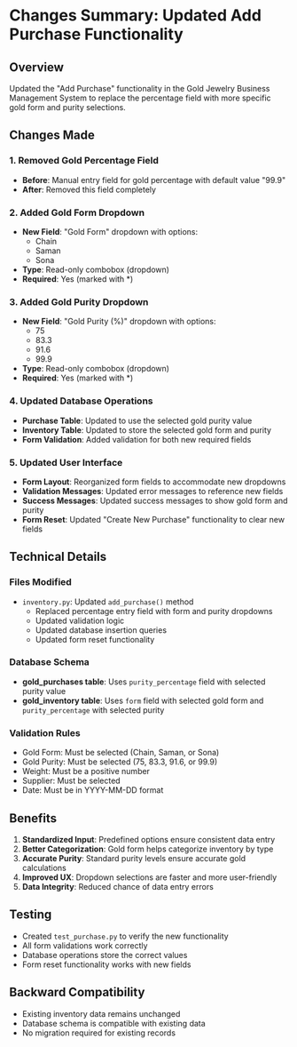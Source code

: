 # Changes Summary: Updated Add Purchase Functionality

## Overview
Updated the "Add Purchase" functionality in the Gold Jewelry Business Management System to replace the percentage field with more specific gold form and purity selections.

## Changes Made

### 1. Removed Gold Percentage Field
- **Before**: Manual entry field for gold percentage with default value "99.9"
- **After**: Removed this field completely

### 2. Added Gold Form Dropdown
- **New Field**: "Gold Form" dropdown with options:
  - Chain
  - Saman  
  - Sona
- **Type**: Read-only combobox (dropdown)
- **Required**: Yes (marked with *)

### 3. Added Gold Purity Dropdown
- **New Field**: "Gold Purity (%)" dropdown with options:
  - 75
  - 83.3
  - 91.6
  - 99.9
- **Type**: Read-only combobox (dropdown)
- **Required**: Yes (marked with *)

### 4. Updated Database Operations
- **Purchase Table**: Updated to use the selected gold purity value
- **Inventory Table**: Updated to store the selected gold form and purity
- **Form Validation**: Added validation for both new required fields

### 5. Updated User Interface
- **Form Layout**: Reorganized form fields to accommodate new dropdowns
- **Validation Messages**: Updated error messages to reference new fields
- **Success Messages**: Updated success messages to show gold form and purity
- **Form Reset**: Updated "Create New Purchase" functionality to clear new fields

## Technical Details

### Files Modified
- `inventory.py`: Updated `add_purchase()` method
  - Replaced percentage entry field with form and purity dropdowns
  - Updated validation logic
  - Updated database insertion queries
  - Updated form reset functionality

### Database Schema
- **gold_purchases table**: Uses `purity_percentage` field with selected purity value
- **gold_inventory table**: Uses `form` field with selected gold form and `purity_percentage` with selected purity

### Validation Rules
- Gold Form: Must be selected (Chain, Saman, or Sona)
- Gold Purity: Must be selected (75, 83.3, 91.6, or 99.9)
- Weight: Must be a positive number
- Supplier: Must be selected
- Date: Must be in YYYY-MM-DD format

## Benefits
1. **Standardized Input**: Predefined options ensure consistent data entry
2. **Better Categorization**: Gold form helps categorize inventory by type
3. **Accurate Purity**: Standard purity levels ensure accurate gold calculations
4. **Improved UX**: Dropdown selections are faster and more user-friendly
5. **Data Integrity**: Reduced chance of data entry errors

## Testing
- Created `test_purchase.py` to verify the new functionality
- All form validations work correctly
- Database operations store the correct values
- Form reset functionality works with new fields

## Backward Compatibility
- Existing inventory data remains unchanged
- Database schema is compatible with existing data
- No migration required for existing records
